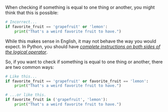 When checking if something is equal to one thing or another, you might think that this is possible:
```py
# Incorrect...
if favorite_fruit == 'grapefruit' or 'lemon':
    print("That's a weird favorite fruit to have.")
```
While this makes sense in English, it may not behave the way you would expect. In Python, you should have _[complete instructions on both sides of the logical operator](https://docs.python.org/3/reference/expressions.html#boolean-operations)_.

So, if you want to check if something is equal to one thing or another, there are two common ways:
```py
# Like this...
if favorite_fruit == 'grapefruit' or favorite_fruit == 'lemon':
    print("That's a weird favorite fruit to have.")

# ...or like this.
if favorite_fruit in ('grapefruit', 'lemon'):
    print("That's a weird favorite fruit to have.")
```
